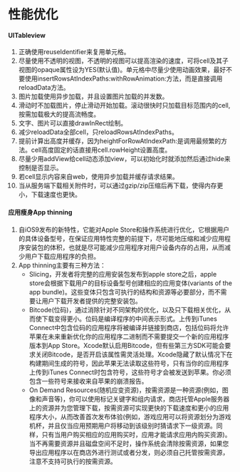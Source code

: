 # 性能优化

#### UITableview
1. 正确使用reuseIdentifier来复用单元格。
2. 尽量使用不透明的视图，不透明的视图可以提高渲染的速度，可将cell及其子视图的opaque属性设为YES(默认值)。单元格中尽量少使用动画效果，最好不要使用insertRowsAtIndexPaths:withRowAnimation:方法，而是直接调用reloadData方法。
3. 图片加载使用异步加载，并且设置图片加载的并发数。
4. 滑动时不加载图片，停止滑动开始加载。滚动很快时只加载目标范围内的cell, 按需加载极大的提高流畅度。
5. 文字、图片可以直接drawInRect绘制。
6. 减少reloadData全部cell，只reloadRowsAtIndexPaths。
7. 提前计算出高度并缓存，因为heightForRowAtIndexPath:是调用最频繁的方法。cell高度固定的话直接用cell.rowHeight设置高度。
8. 尽量少用addView给cell动态添加view，可以初始化时就添加然后通过hide来控制是否显示。
9. 若cell显示内容来自web，使用异步加载并缓存请求结果。
10. 当从服务端下载相关附件时，可以通过gzip/zip压缩后再下载，使得内存更小，下载速度也更快。

#### 应用瘦身App thinning
1. 自iOS9发布的新特性，它能对Apple Store和操作系统进行优化，它根据用户的具体设备型号，在保证应用特性完整的前提下，尽可能地压缩和减少应用程序安装包的体积，也就是尽可能减少应用程序对用户设备内存的占用，从而减少用户下载应用程序的负担。
2. App thinning主要有三种方法：
	* Slicing，开发者将完整的应用安装包发布到apple store之后，apple store会根据下载用户的目标设备型号创建相应的应用变体(variants of the app bundle)。这些变体只包含可执行的结构和资源等必要部分，而不需要让用户下载开发者提供的完整安装包。
	* Bitcode(位码)，通过消除针对不同架构的优化，以及只下载相关优化，从而使下载变得更小。位码是编译程序的中间表示形式。上传到iTunes Connect中包含位码的应用程序将被编译并链接到商店，包括位码将允许苹果在未来重新优化你的应用程序二进制而不需要提交一个新的应用程序版本到App Store。Xcode默认启用Bitcode，但有些第三方SDK可能会要求关闭Bitcode，是否开启该属性需灵活处理。Xcode隐藏了默认情况下在构建期间生成的符号，因此苹果无法读取这些符号，只有当你的应用程序上传到iTunes Connect时包含符号，这些符号才会被发送到苹果。你必须包含一些符号来接收来自苹果的崩溃报告。
	* On Demand Resources(随机应变资源)，按需资源是一种资源(例如，图像和声音等)，你可以使用标记关键字和组内请求，商店托管Apple服务器上的资源并为您管理下载，按需资源可实现更快的下载速度和更小的应用程序大小，从而改善首次发布体验(例如，游戏应用可以将资源划分为游戏机杯，并且仅当应用预期用户将移动到该级别时猜请求下一级资源。同样，只有当用户购买相应的应用购买时，应用才能请求应用内购买资源)。当不再需要资源并且磁盘空间不足时，操作系统会清除按需资源，如果您导出应用程序以在商店外进行测试或者分发，则必须自己托管按需资源，注意不支持可执行的按需资源。


